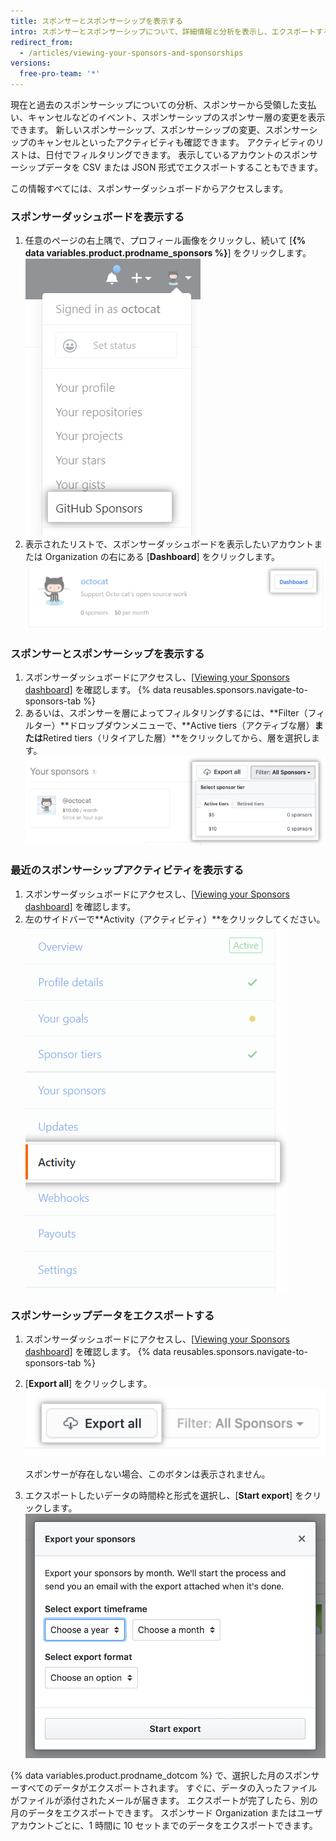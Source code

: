 ```yaml
---
title: スポンサーとスポンサーシップを表示する
intro: スポンサーとスポンサーシップについて、詳細情報と分析を表示し、エクスポートすることができます。
redirect_from:
  - /articles/viewing-your-sponsors-and-sponsorships
versions:
  free-pro-team: '*'
---
```


現在と過去のスポンサーシップについての分析、スポンサーから受領した支払い、キャンセルなどのイベント、スポンサーシップのスポンサー層の変更を表示できます。 新しいスポンサーシップ、スポンサーシップの変更、スポンサーシップのキャンセルといったアクティビティも確認できます。 アクティビティのリストは、日付でフィルタリングできます。 表示しているアカウントのスポンサーシップデータを CSV または JSON 形式でエクスポートすることもできます。

この情報すべてには、スポンサーダッシュボードからアクセスします。

### スポンサーダッシュボードを表示する

1. 任意のページの右上隅で、プロフィール画像をクリックし、続いて [**{% data variables.product.prodname_sponsors %}**] をクリックします。 ![{% data variables.product.prodname_sponsors %}ボタン](/assets/images/help/sponsors/access-github-sponsors-dashboard.png)
2. 表示されたリストで、スポンサーダッシュボードを表示したいアカウントまたは Organization の右にある [**Dashboard**] をクリックします。 ![開発者スポンサーダッシュボードボタン](/assets/images/help/sponsors/dev-sponsors-dashboard-button.png)

### スポンサーとスポンサーシップを表示する

1. スポンサーダッシュボードにアクセスし、[[Viewing your Sponsors dashboard](#viewing-your-sponsors-dashboard)] を確認します。
{% data reusables.sponsors.navigate-to-sponsors-tab %}
1. あるいは、スポンサーを層によってフィルタリングするには、**Filter（フィルター）**ドロップダウンメニューで、**Active tiers（アクティブな層）**または**Retired tiers（リタイアした層）**をクリックしてから、層を選択します。 ![層によってフィルタリングするドロップダウンメニュー](/assets/images/help/sponsors/filter-drop-down.png)

### 最近のスポンサーシップアクティビティを表示する

1. スポンサーダッシュボードにアクセスし、[[Viewing your Sponsors dashboard](#viewing-your-sponsors-dashboard)] を確認します。
1. 左のサイドバーで**Activity（アクティビティ）**をクリックしてください。 ![アクティビティタブ](/assets/images/help/sponsors/activity-tab.png)

### スポンサーシップデータをエクスポートする

1. スポンサーダッシュボードにアクセスし、[[Viewing your Sponsors dashboard](#viewing-your-sponsors-dashboard)] を確認します。
{% data reusables.sponsors.navigate-to-sponsors-tab %}
1. [**Export all**] をクリックします。 ![[Export all] ボタン](/assets/images/help/sponsors/export-all.png)

   スポンサーが存在しない場合、このボタンは表示されません。

1. エクスポートしたいデータの時間枠と形式を選択し、[**Start export**] をクリックします。 ![データエクスポートのオプション](/assets/images/help/sponsors/export-your-sponsors.png)

  {% data variables.product.prodname_dotcom %} で、選択した月のスポンサーすべてのデータがエクスポートされます。 すぐに、データの入ったファイルがファイルが添付されたメールが届きます。 エクスポートが完了したら、別の月のデータをエクスポートできます。 スポンサード Organization またはユーザアカウントごとに、1 時間に 10 セットまでのデータをエクスポートできます。
